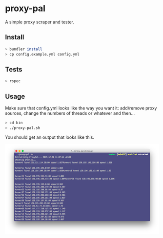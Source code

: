 # proxy-pal
A simple proxy scraper and tester.

## Install
```bash
> bundler install
> cp config.example.yml config.yml
```

## Tests
```bash
> rspec
```

## Usage

Make sure that config.yml looks like the way you want it: add/remove proxy sources, change the numbers of threads or whatever and then...

```bash
> cd bin
> ./proxy-pal.sh
```

You should get an output that looks like this.

![right-click-activate](https://raw.githubusercontent.com/odynvolk/proxy-pal/master/images/proxy-pal-running.png)